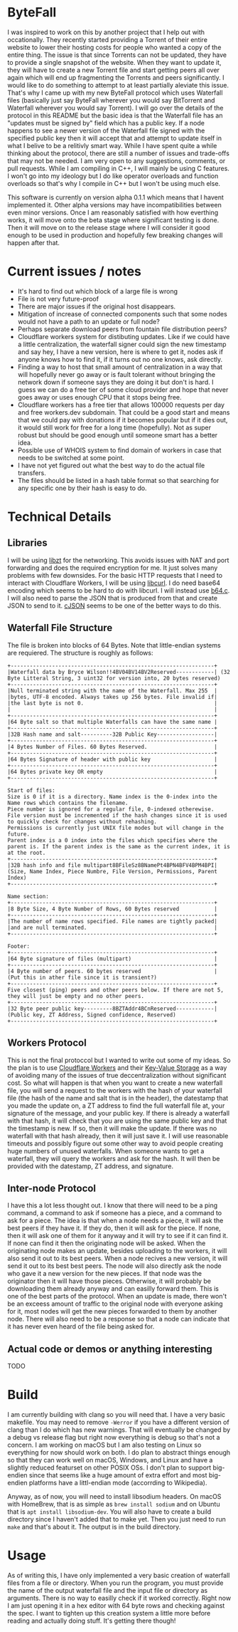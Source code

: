 # ByteFall
I was inspired to work on this by another project that I help out with occationally. They recently started providing a Torrent of their entire website to lower their hosting costs for people who wanted a copy of the entire thing. The issue is that since Torrents can not be updated, they have to provide a single snapshot of the website. When they want to update it, they will have to create a new Torrent file and start getting peers all over again which will end up fragmenting the Torrents and peers significantly. I would like to do something to attempt to at least partially aleviate this issue. That's why I came up with my new ByteFall protocol which uses Waterfall files (basically just say ByteFall wherever you would say BitTorrent and Waterfall wherever you would say Torrent). I will go over the details of the protocol in this README but the basic idea is that the Waterfall file has an "updates must be signed by" field which has a public key. If a node happens to see a newer version of the Waterfall file signed with the specified public key then it will accept that and attempt to update itself in what I belive to be a relitivly smart way. While I have spent quite a while thinking about the protocol, there are still a number of issues and trade-offs that may not be needed. I am very open to any suggestions, comments, or pull requests. While I am compiling in C++, I will mainly be using C features. I won't go into my ideology but I do like operator overloads and function overloads so that's why I compile in C++ but I won't be using much else.

This software is currently on version alpha 0.1.1 which means that I havent implemented it. Other alpha versions may have incompatibilities between even minor versions. Once I am reasonably satisfied with how everthing works, it will move onto the beta stage where significant testing is done. Then it will move on to the release stage where I will consider it good enough to be used in production and hopefully few breaking changes will happen after that.
# Current issues / notes
* It's hard to find out which block of a large file is wrong
* File is not very future-proof
* There are major issues if the original host disappears.
* Mitigation of increase of connected components such that some nodes would not have a path to an update or full node?
* Perhaps separate download peers from fountain file distribution peers?
* Cloudflare workers system for distibuting updates. Like if we could have a little centralization, the waterfall signer could sign the new timestamp and say hey, I have a new version, here is where to get it, nodes ask if anyone knows how to find it, if it turns out no one knows, ask directly.
* Finding a way to host that small amount of centralization in a way that will hopefully never go away or is fault tolerant without bringing the network down if someone says they are doing it but don't is hard. I guess we can do a free tier of some cloud provider and hope that never goes away or uses enough CPU that it stops being free.
* Cloudflare workers has a free tier that allows 100000 requests per day and free workers.dev subdomain. That could be a good start and means that we could pay with donations if it becomes popular but if it dies out, it would still work for free for a long time (hopefully). Not as super robust but should be good enough until someone smart has a better idea.
* Possible use of WHOIS system to find domain of workers in case that needs to be switched at some point.
* I have not yet figured out what the best way to do the actual file transfers.
* The files should be listed in a hash table format so that searching for any specific one by their hash is easy to do.
# Technical Details
## Libraries
I will be using [libzt](https://github.com/zerotier/libzt) for the networking. This avoids issues with NAT and port forwarding and does the required encryption for me. It just solves many problems with few downsides. For the basic HTTP requests that I need to interact with Cloudflare Workers, I will be using [libcurl](https://curl.se/libcurl/). I do need base64 encoding which seems to be hard to do with libcurl. I will instead use [b64.c](https://github.com/littlstar/b64.c). I will also need to parse the JSON that is produced from that and create JSON to send to it. [cJSON](https://github.com/DaveGamble/cJSON) seems to be one of the better ways to do this.
## Waterfall File Structure
The file is broken into blocks of 64 Bytes. Note that little-endian systems are requiered. The structure is roughly as follows:
```
+----------------------------------------------------------------+
|Waterfall data by Bryce Wilson!!4BV04BV14BV2Reserved------------| (32 Byte Litteral String, 3 uint32 for version into, 20 bytes reserved)
+----------------------------------------------------------------+
|Null terminated string with the name of the Waterfall. Max 255  |
|bytes, UTF-8 encoded. Always takes up 256 bytes. File invalid if|
|the last byte is not 0.                                         |
|                                                                |
+----------------------------------------------------------------+
|64 Byte salt so that multiple Waterfalls can have the same name |
+----------------------------------------------------------------+
|32B Hash name and salt----------32B Public Key------------------|
+----------------------------------------------------------------+
|4 Bytes Number of Files. 60 Bytes Reserved.                     |
+----------------------------------------------------------------+
|64 Bytes Signature of header with public key                    |
+----------------------------------------------------------------+
|64 Bytes private key OR empty                                   |
+----------------------------------------------------------------+

Start of files:
Size is 0 if it is a directory. Name index is the 0-index into the Name rows which contains the filename.
Piece number is ignored for a regular file, 0-indexed otherewise.
File version must be incremented if the hash changes since it is used to quickly check for changes without rehashing.
Permissions is currently just UNIX file modes but will change in the future.
Parent index is a 0 index into the files which specifies where the parent is. If the parent index is the same as the current index, it is at the root.
+----------------------------------------------------------------+
|32B hash info and file multipart8BFileSz8BNamePt4BPN4BFV4BPM4BPI| (Size, Name Index, Piece Numbre, File Version, Permissions, Parent Index)
+----------------------------------------------------------------+

Name section:
+----------------------------------------------------------------+
|8 Byte Size, 4 Byte Number of Rows, 60 Bytes reserved           |
+----------------------------------------------------------------+
|The number of name rows specified. File names are tightly packed|
|and are null terminated.                                        |
+----------------------------------------------------------------+

Footer:
+----------------------------------------------------------------+
|64 Byte signature of files (multipart)                          |
+----------------------------------------------------------------+
|4 Byte number of peers. 60 bytes reserved                       | (Put this in ather file since it is transient?)
+----------------------------------------------------------------+
Five closest (ping) peers and other peers below. If there are not 5, they will just be empty and no other peers.
+----------------------------------------------------------------+
|32 Byte peer public key---------8BZTAddr4BCnReserved------------| (Public key, ZT Address, Signed confidence, Reserved)
+----------------------------------------------------------------+
```
## Workers Protocol
This is not the final protoccol but I wanted to write out some of my ideas. So the plan is to use [Cloudflare Workers](https://workers.cloudflare.com/) and their [Key-Value Storage](https://www.cloudflare.com/products/workers-kv/) as a way of avoiding many of the issues of true deccentralization without significant cost. So what will happen is that when you want to create a new waterfall file, you will send a request to the workers with the hash of your waterfall file (the hash of the name and salt that is in the header), the datestamp that you made the update on, a ZT address to find the full waterfall file at, your signature of the message, and your public key. If there is already a waterfall with that hash, it will check that you are using the same public key and that the timestamp is new. If so, then it will make the update. If there was no waterfall with that hash already, then it will just save it. I will use reasonable timeouts and possibly figure out some other way to avoid people creating huge numbers of unused waterfalls. When someone wants to get a waterfall, they will query the workers and ask for the hash. It will then be provided with the datestamp, ZT address, and signature.
## Inter-node Protocol
I have this a lot less thought out. I know that there will need to be a ping command, a command to ask if someone has a piece, and a command to ask for a piece. The idea is that when a node needs a piece, it will ask the best peers if they have it. If they do, then it will ask for the piece. If none, then it will ask one of them for it anyway and it will try to see if it can find it. If none can find it then the originating node will be asked. When the originating node makes an update, besides uploading to the workers, it will also send it out to its best peers. When a node recives a new version, it will send it out to its best best peers. The node will also directly ask the node who gave it a new version for the new pieces. If that node was the originator then it will have those pieces. Otherwise, it will probably be downloading them already anyway and can easilly forward them. This is one of the best parts of the protocol. When an update is made, there won't be an exceess amount of traffic to the original node with everyone asking for it, most nodes will get the new pieces forwarded to them by another node. There will also need to be a response so that a node can indicate that it has never even heard of the file being asked for.
## Actual code or demos or anything interesting
TODO
# Build
I am currently building with clang so you will need that. I have a very basic makefile. You may need to remove `-Werror` if you have a different version of clang than I do which has new warnings. That will eventually be changed by a debug vs release flag but right now everything is debug so that's not a concern. I am working on macOS but I am also testing on Linux so everything for now should work on both. I do plan to abstract things enough so that they can work well on macOS, Windows, and Linux and have a slightly reduced featurset on other POSIX OSs. I don't plan to support big-endien since that seems like a huge amount of extra effort and most big-endien platforms have a littl-endian mode (accorrding to Wikipedia).

Anyway, as of now, you will need to install libsodium headers. On macOS with HomeBrew, that is as simple as `brew install sodium` and on Ubuntu that is `apt install libsodium-dev`. You will also have to create a build directory since I haven't added that to make yet. Then you just need to run `make` and that's about it. The output is in the build directory.
# Usage
As of writing this, I have only implemented a very basic creation of waterfall files from a file or directory. When you run the program, you must provide the name of the output waterfall file and the input file or directory as arguments. There is no way to easilly check if it worked correctly. Right now I am just opening it in a hex editor with 64 byte rows and checking against the spec. I want to tighten up this creation system a little more before reading and actually doing stuff. It's getting there though!
